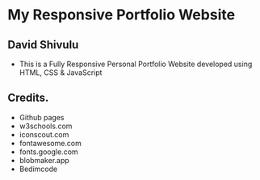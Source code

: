 # My Responsive Portfolio Website

## David Shivulu

- This is a Fully Responsive Personal Portfolio Website developed using HTML, CSS & JavaScript

## Credits.
 - Github pages
 - w3schools.com
 - iconscout.com
 - fontawesome.com
 - fonts.google.com
 - blobmaker.app
 - Bedimcode
